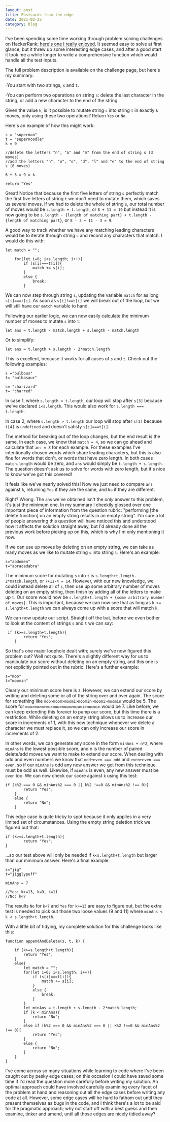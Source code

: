 ```yaml
---
layout: post
title: Postcards from the edge
date: 2021-02-25
category: blog
---
```


I've been spending some time working through problem solving challenges on HackerRank; [here's one I really enjoyed](https://www.hackerrank.com/challenges/append-and-delete/problem?h_r=next-challenge&h_v=zen&h_r=next-challenge&h_v=zen). It seemed easy to solve at first glance, but it threw up some interesting edge cases, and after a good start it took me a while longer to write a comprehensive function which would handle all the test inputs.

The full problem description is available on the challenge page, but here's my summary:

-You start with two strings, `s` and `t`.

-You can perform two operations on string `s`: delete the last character in the string, or add a new character to the end of the string

Given the value `k`, is it possible to mutate string `s` into string `t` in exactly  `k` moves, only using these two operations? Return `Yes` or `No`.

Here's an example of how this might work:

    s = "superman"
    t = "supernoodle"
    k = 9

    //delete the letters "n", "a" and "m" from the end of string s (3 moves)
    //add the letters "n", "o", "o", "d", "l" and "e" to the end of string s (6 moves)

    6 + 3 = 9 = k

    return "Yes"

Great! Notice that because the first five letters of string `s` perfectly match the first five letters of string `t` we don't need to mutate them, which saves us several moves. If we had to delete the whole of string `s`, our total number of moves would be `s.length + t.length`, or `8 + 11 = 19` but instead it is now going to be `s.length - {length of matching part} + t.length - {length of matching part}`, or `8 - 3 + 11 - 3 = 9`.

A good way to track whether we have any matching leading characters would be to iterate through string `s` and record any characters that match. I would do this with:

	let match = "";

        for(let i=0; i<s.length; i++){
            if (s[i]===t[i]){
                match += s[i];
            }
            else {
                break;
            }

We can now step through string `s`, updating the variable `match` for as long `s[i]===t[i]`. As soon as `s[i]!==t[i]` we will break out of the loop, but we will still have our `match` variable to hand.


Following our earlier logic, we can now easily calculate the minimum number of moves to mutate `s` into `t`:

	let ans = t.length - match.length + s.length - match.length

Or to simplify:

	let ans = t.length + s.length - 2*match.length

This is excellent, because it works for all cases of `s` and `t`. Check out the following examples:

	s ="bulbous"
	t= "bulbasaur"

	s= "charizard"
	t= "charred"

In case 1, where `s.length < t.length`, our loop will stop after `s[3]` because we've declared `i<s.length`. This would also work for `s.length === t.length`.

In case 2, where `s.length > t.length` our loop will stop after `s[3]` because `t[4]` is `undefined` and doesn't satisfy `s[i]===t[i]`.

The method for breaking out of the loop changes, but the end result is the same. In each case, we know that `match = 4`, so we can go ahead and calculate that `ans = 8` for each example. For these examples I've intentionally chosen words which share leading characters, but this is also fine for words that don't, or words that have zero length. In both cases `match.length` would be zero, and `ans` would simply be `t.length + s.length`. The question doesn't ask us to solve for words with zero length, but it's nice to know we've got this covered!

It feels like we've nearly solved this! Now we just need to compare `ans` against `k`, returning `Yes` if they are the same, and `No` if they are different.

Right? Wrong. The `ans` we've obtained isn't the *only* answer to this problem, it's just the minimum one. In my summary I cheekily glossed over one important piece of information from the question rubric: "performing \[the delete function] on an empty string results in an empty string". I'm sure a lot of people answering this question will have noticed this and understood how it affects the solution straight away, but I'd already done all the previous work before picking up on this, which is why I'm only mentioning it now.

If we can use up moves by deleting on an empty string, we can take as many moves as we like to mutate string `s` into string `t`. Here's an example:

    s="abdomen"
    t="abracadabra"

The minimum score for mutating `s` into `t` is `s.length+t.length-2*match.length`, or `7+11-4 = 14`. However, with our new knowledge, we could instead delete all of `s`, then use up some arbitrary number of moves deleting on an empty string, then finish by adding all of the letters to make up `t`. Our score would now be `s.length+t.length + {some arbitrary number of moves}`. This is important, because we can now see that as long as `k >= s.length+t.length` we can always come up with a score that will match `k`.

We can now update our script. Straight off the bat, before we even bother to look at the content of strings `s` and `t` we can say:

     if (k>=s.length+t.length){
            return "Yes";
        }

So that's one major loophole dealt with; surely we've now figured this problem out? Well not quite. There's a slightly different way for us to manipulate our score without deleting on an empty string, and this one is not explicitly pointed out in the rubric. Here's a further example:

    s="moo"
    t="moomin"

Clearly our minimum score here is `3`. However, we can extend our score by writing and deleting some or all of the string over and over again. The score for something like `moo>moom>moomi>moomin>moomi>moomin` would be 5. The score for `moo>mo>m>mo>moo>moom>moomi>moomin` would be 7. Like before, we can keep extending this forever to pump our score, but this time there is a restriction. While deleting on an empty string allows us to increase our score in increments of 1, with this new technique whenever we delete a character we must replace it, so we can only increase our score in increments of 2.

In other words, we can generate any score in the form `minAns + n*2`, where `minAns` is the lowest possible score, and n is the number of paired delete/add moves we want to make to extend our score.  When dealing with odd and even numbers we know that `odd+even === odd` and `even+even === even`, so if our `minAns` is odd any new answer we get from this technique must be odd as well. Likewise, if `minAns` is even, any new answer must be `even` too. We can now check our score against `k` using this test:

	if (k%2 === 0 && minAns%2 === 0 || k%2 !==0 && minAns%2 !== 0){
            return "Yes";
        }
        else {
            return "No";
        }

This edge case is quite tricky to spot because it only applies in a very limited set of circumstances. Using the empty string deletion trick we figured out that:

	if (k>=s.length+t.length){
            return "Yes";
    }

...so our test above will only be needed if `k<s.length+t.length` but larger than our minimum answer. Here's a final example:

    s="jig"
    t="jigglypuff"

    minAns = 7

    //Yes: k>=13, k=9, k=11
    //No: k<7

The results `No` for `k<7` and `Yes` for `k>=13` are easy to figure out, but the extra test is needed to pick out those two loose values (9 and 11) where `minAns < k < s.length+t.length`.

With a little bit of tidying, my complete solution for this challenge looks like this:

    function appendAndDelete(s, t, k) {

        if (k>=s.length+t.length){
            return "Yes";
        }
        else{
            let match = "";
            for(let i=0; i<s.length; i++){
                if (s[i]===t[i]){
                    match += s[i];
                }
                else {
                    break;
                }
            }
            let minAns = t.length + s.length - 2*match.length;
            if (k < minAns){
                return "No";
            }
            else if (k%2 === 0 && minAns%2 === 0 || k%2 !==0 && minAns%2 !== 0){
                return "Yes";
            }
            else {
                return "No";
            }
        }
    }


I've come across so many situations while learning to code where I've been caught out by pesky edge cases; on this occasion I could have saved some time if I'd read the question more carefully before writing my solution. An optimal approach could have involved carefully examining every facet of the problem at hand and reasoning out all the edge cases before writing any code at all. However, some edge cases will be hard to fathom out until they present themselves as bugs in the code, and I think there's a lot to be said for the pragmatic approach; why not start off with a best guess and then examine, tinker and amend, until all those edges are nicely tidied away?
